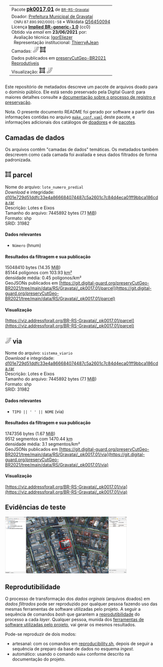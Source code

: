 <aside>
<table align="right" style="padding: 1em">
<tr><td>Pacote <a target="_git" title="link canônico para o git deste pacote" href="https://git.digital-guard.org/preserv-BR/blob/main/data/RS/Gravatai/_pk0017.01"><big><b>pk0017.01</b></big></a> de <small><a target="_osmcodes" title="Jurisdição" href="https://afa.codes/BR-RS-Gravatai">BR-RS-Gravatai</a></small>
</td></tr>
<tr><td>
Doador: <a rel="external" target="_doador" href="https://www.gravatai.rs.gov.br/">Prefeitura Municipal de Gravataí</a>
<br/>&nbsp; <small>CNPJ 87.890.992/0001-58</small> • Wikidata <a rel="external" target="_doador" title="link descritor Wikidata do doador" href="https://www.wikidata.org/wiki/Q56450094">Q56450094</a></small><br/>
Licença <a rel="external" target="_doador" href="https://git.digital-guard.org/licenses/blob/master/reports/implied-br-generic-v1.md"><b>Implied BR-generic-1.0</b></a> (cc0)<br/>
Obtido via <i>email</i> em <b>23/06/2021</b> por:
<br/>&nbsp; Avaliação técnica: <a rel="external" target="_gitPerson" title="usuário Git" href="https://github.com/IgorEliezer">IgorEliezer</a>
<br/>&nbsp; Representação institucional: <a rel="external" target="_gitPerson" title="usuário Git" href="https://github.com/ThierryAJean">ThierryAJean</a><br/>
</td></tr>
<tr><td>Camadas: <a title="via" href="#-via"><img src="https://raw.githubusercontent.com/digital-guard/preserv/main/docs/assets/layerIcon-via.png" alt="via" width="20"/></a> <a title="parcel" href="#-parcel"><img src="https://raw.githubusercontent.com/digital-guard/preserv/main/docs/assets/layerIcon-parcel.png" alt="parcel" width="20"/></a> </td></tr>
<tr><td>Dados publicados em <a href="https://git.digital-guard.org/preservCutGeo-BR2021/tree/main/data/RS/Gravatai/_pk0017.01">preservCutGeo-BR2021</a><br/><a href="#reprodutibilidade">Reprodutíveis</a></td></tr>
<tr><td>Visualização: <a title="parcel" href="https://viz.addressforall.org/BR-RS-Gravatai/_pk0017.01/parcel"><img src="https://raw.githubusercontent.com/digital-guard/preserv/main/docs/assets/layerIcon-parcel.png" alt="parcel" width="20"/></a> <a title="via" href="https://viz.addressforall.org/BR-RS-Gravatai/_pk0017.01/via"><img src="https://raw.githubusercontent.com/digital-guard/preserv/main/docs/assets/layerIcon-via.png" alt="via" width="20"/></a> </td></tr>
</table>
</aside>

<section>

Este repositório de metadados descreve um pacote de arquivos doado para o domínio público. Ele está sendo preservado pela Digital Guard: para maiores detalhes consulte a [documentação sobre o processo de registro e preservação](https://wiki.addressforall.org/doc/Documentação_Digital-guard).

Nota. O presente documento README foi gerado por software a partir das informações contidas no arquivo [`make_conf.yaml`](https://git.digital-guard.org/preserv-BR/blob/main/data/RS/Gravatai/_pk0017.01/make_conf.yaml) deste pacote, e informações adicionais dos catálogos de [doadores](https://git.digital-guard.org/preserv-BR/blob/main/data/donor.csv) e de [pacotes](https://git.digital-guard.org/preserv-BR/blob/main/data/donatedPack.csv).

# Camadas de dados

Os arquivos contêm "camadas de dados" temáticas. Os metadados também descrevem como cada camada foi avaliada e seus dados filtrados de forma padronizada.

## <img src="https://raw.githubusercontent.com/digital-guard/preserv/main/docs/assets/layerIcon-parcel.png" alt="parcel" width="20"/> parcel

Nome do arquivo: `lote_numero_predial`<br/>*Download* e integridade: [d101e729d51ddfc33e4a866684074487c5a2601c7c84d4eca01ff9bbca186cda.rar](http://dl.digital-guard.org/d101e729d51ddfc33e4a866684074487c5a2601c7c84d4eca01ff9bbca186cda.rar)<br/>Descrição: Lotes e Eixos<br/>Tamanho do arquivo: 7445892 bytes (7.1 <abbr title="mebibyte">MiB</abbr>)<br/>Formato: shp<br/>SRID: 31982

#### Dados relevantes
* `Número` (hnum)

#### Resultados da filtragem e sua publicação
15048410 bytes (14.35 <abbr title="mebibyte">MiB</abbr>)<br/>85144 polígonos com 103.93 <abbr title="quilômetros quadrados">km²</abbr><br/>densidade média: 0.45 polígonos/km²<br/>GeoJSONs publicados em [https://git.digital-guard.org/preservCutGeo-BR2021/tree/main/data/RS/Gravatai/_pk0017.01/parcel](https://git.digital-guard.org/preservCutGeo-BR2021/tree/main/data/RS/Gravatai/_pk0017.01/parcel)

#### Visualização
[https://viz.addressforall.org/BR-RS-Gravatai/_pk0017.01/parcel](https://viz.addressforall.org/BR-RS-Gravatai/_pk0017.01/parcel)
## <img src="https://raw.githubusercontent.com/digital-guard/preserv/main/docs/assets/layerIcon-via.png" alt="via" width="20"/> via

Nome do arquivo: `sistema_viario`<br/>*Download* e integridade: [d101e729d51ddfc33e4a866684074487c5a2601c7c84d4eca01ff9bbca186cda.rar](http://dl.digital-guard.org/d101e729d51ddfc33e4a866684074487c5a2601c7c84d4eca01ff9bbca186cda.rar)<br/>Descrição: Lotes e Eixos<br/>Tamanho do arquivo: 7445892 bytes (7.1 <abbr title="mebibyte">MiB</abbr>)<br/>Formato: shp<br/>SRID: 31982

#### Dados relevantes
* `TIPO || ' ' || NOME` (via)

#### Resultados da filtragem e sua publicação
1747356 bytes (1.67 <abbr title="mebibyte">MiB</abbr>)<br/>9512 segmentos com 1470.44 <abbr title="quilômetros">km</abbr><br/>densidade média: 3.1 segmentos/km²<br/>GeoJSONs publicados em [https://git.digital-guard.org/preservCutGeo-BR2021/tree/main/data/RS/Gravatai/_pk0017.01/via](https://git.digital-guard.org/preservCutGeo-BR2021/tree/main/data/RS/Gravatai/_pk0017.01/via)

#### Visualização
[https://viz.addressforall.org/BR-RS-Gravatai/_pk0017.01/via](https://viz.addressforall.org/BR-RS-Gravatai/_pk0017.01/via)

# Evidências de teste
<img src="qgis.png" width="400"/>

</section>
<section>

# Reprodutibilidade

O processo de transformação dos *dados orginais* (arquivos doados) em *dados filtrados* pode ser reproduzido por qualquer pessoa fazendo uso das mesmas ferramentas de software utilizadas pelo projeto. A seguir a sequência de comandos *bash* que garantem a [reprodutibilidade](https://en.wikipedia.org/wiki/Reproducibility) do processo a cada *layer*. Qualquer pessoa, munida dos [ferramentas de software utilizadas pelo projeto](https://git.AddressForAll.org/suporte/blob/master/docs/pt/infra.md#ambientes-e-ferramentas-de-uso-geral), vai gerar os mesmos resultados.

Pode-se reproduzir de dois modos:
* artesanal: com os comandos em [reproducibility.sh](https://git.digital-guard.org/preserv-BR/blob/main/data/RS/Gravatai/_pk0017.01/reproducibility.sh), depois de seguir a sequência de preparo da base de dados no esquema *ingest*.
* automático: usando o comando `make` conforme descrito na documentação do projeto.

</section>

